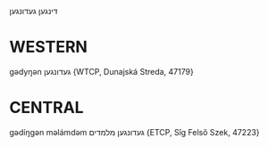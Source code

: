 דינגען
געדונגען

WESTERN
========

gədyŋən געדונגען {WTCP, Dunajská Streda, 47179}

CENTRAL
========

gədíŋgən məlámdəm געדונגען מלמדים {ETCP, Sîg Felső Szek, 47223}